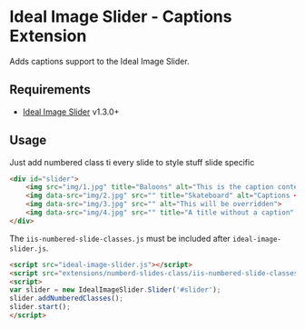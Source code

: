 # Ideal Image Slider - Captions Extension

Adds captions support to the Ideal Image Slider.

## Requirements

* [Ideal Image Slider](https://github.com/toehrling/Ideal-Image-Slider) v1.3.0+

## Usage

Just add numbered class ti every slide to style stuff slide specific

```html
<div id="slider">
    <img src="img/1.jpg" title="Baloons" alt="This is the caption content">
    <img data-src="img/2.jpg" src="" title="Skateboard" alt="Captions <em>can</em> contain <strong>HTML</strong>">
    <img data-src="img/3.jpg" src="" alt="This will be overridden">
    <img data-src="img/4.jpg" src="" title="A title without a caption" alt="">
</div>

```

The `iis-numbered-slide-classes.js` must be included after `ideal-image-slider.js`.

```html
<script src="ideal-image-slider.js"></script>
<script src="extensions/numberd-slides-class/iis-numbered-slide-classes.js"></script>
<script>
var slider = new IdealImageSlider.Slider('#slider');
slider.addNumberedClasses();
slider.start();
</script>
```
